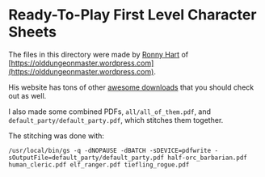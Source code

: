 # Ready-To-Play First Level Character Sheets

The files in this directory were made by [Ronny Hart](https://olddungeonmaster.wordpress.com/about/) of [https://olddungeonmaster.wordpress.com](https://olddungeonmaster.wordpress.com).

His website has tons of other [awesome downloads](https://olddungeonmaster.wordpress.com/downloads/) that you should check out as well.

I also made some combined PDFs, `all/all_of_them.pdf`, and `default_party/default_party.pdf`, which stitches them together.

The stitching was done with: 

`
/usr/local/bin/gs -q -dNOPAUSE -dBATCH -sDEVICE=pdfwrite -sOutputFile=default_party/default_party.pdf half-orc_barbarian.pdf human_cleric.pdf elf_ranger.pdf tiefling_rogue.pdf
`
